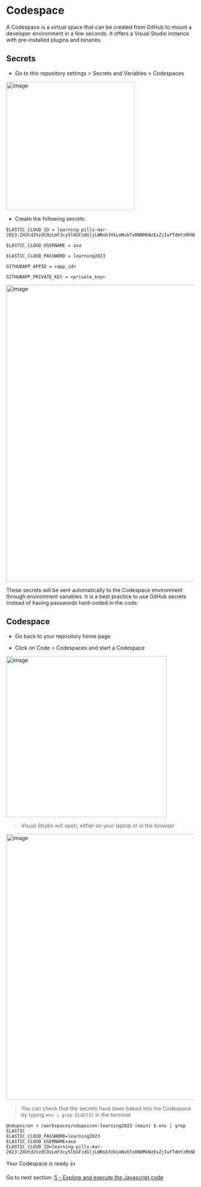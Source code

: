 # Codespace

A Codespace is a virtual space that can be created from GitHub to mount a developer environment in a few seconds.
It offers a Visual Studio instance with pre-installed plugins and binaries.

## Secrets

* Go to this repository settings > Secrets and Variables > Codespaces

<img width="343" alt="image" src="https://user-images.githubusercontent.com/7711190/223699535-e34ad911-a4ff-44fb-9c77-a2029f0654cc.png">

* Create the following secrets

```
ELASTIC_CLOUD_ID = learning-pills-mar-2023:ZXUtd2VzdC0zLmF3cy5lbGFzdGljLWNsb3VkLmNvbTo0NDMkNzExZjIwYTdmYzRhNDY4YmIxOTIyYzU3ZDlkMDNjNWIkZTJhM2VmNGYyNDZkNDRmMDhiZGNhYTYyNDM3M2NlZmE=

ELASTIC_CLOUD_USERNAME = axa

ELASTIC_CLOUD_PASSWORD = learning2023

GITHUBAPP_APPID = <app_id>

GITHUBAPP_PRIVATE_KEY = <private_key>
```

<img width="791" alt="image" src="https://user-images.githubusercontent.com/7711190/223704762-5ba51d2a-3481-4fab-bbd9-fdc81b893f5e.png">

These secrets will be sent automatically to the Codespace environment through environment variables.
It is a best practice to use GitHub secrets instead of having passwords hard-coded in the code.

## Codespace

* Go back to your repository home page

* Click on Code > Codespaces and start a Codespace

<img width="429" alt="image" src="https://user-images.githubusercontent.com/7711190/223702574-b6d591c6-ba37-4a72-a39b-906cc76237e2.png">

> Visual Studio will open, either on your laptop or in the browser

<img width="709" alt="image" src="https://user-images.githubusercontent.com/7711190/223703103-4d6abfa5-6237-48b8-b1c9-2453df319eb7.png">

> You can check that the secrets have been baked into the Codespace by typing `env | grep ELASTIC` in the terminal

```
@ndupoiron ➜ /workspaces/ndupoiron-learning2023 (main) $ env | grep ELASTIC
ELASTIC_CLOUD_PASSWORD=learning2023
ELASTIC_CLOUD_USERNAME=axa
ELASTIC_CLOUD_ID=learning-pills-mar-2023:ZXUtd2VzdC0zLmF3cy5lbGFzdGljLWNsb3VkLmNvbTo0NDMkNzExZjIwYTdmYzRhNDY4YmIxOTIyYzU3ZDlkMDNjNWIkZTJhM2VmNGYyNDZkNDRmMDhiZGNhYTYyNDM3M2NlZmE=
```

Your Codespace is ready 👍

Go to next section: [5 - Explore and execute the Javascript code](5_JAVASCRIPT.md)